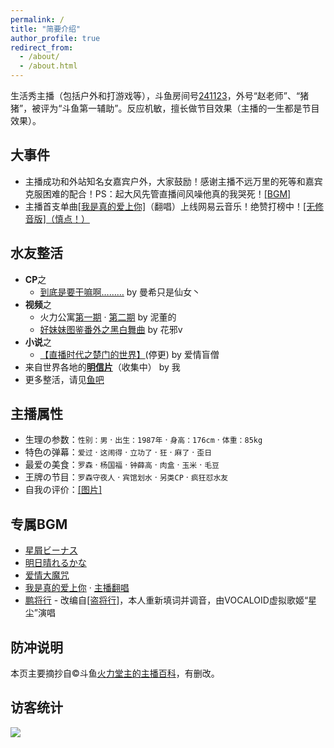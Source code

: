 ```yaml
---
permalink: /
title: "简要介绍"
author_profile: true
redirect_from: 
  - /about/
  - /about.html
---
```


生活秀主播（包括户外和打游戏等），斗鱼房间号[241123](https://www.douyu.com/241123)，外号“赵老师”、“猪猪”，被评为“斗鱼第一辅助”。反应机敏，擅长做节目效果（主播的一生都是节目效果）。

## 大事件

* 主播成功和外站知名女嘉宾户外，大家鼓励！感谢主播不远万里的死等和嘉宾克服困难的配合！PS：起大风先管直播间风噪他真的我哭死！[[BGM]](https://music.163.com/song?id=1330348068)
* 主播首支单曲[[我是真的爱上你]](https://music.163.com/song?id=1877540723)（翻唱）上线网易云音乐！绝赞打榜中！[[无修音版]（慎点！）](https://music.163.com/song?id=1878572653)

## 水友整活

* **CP**之
  * [到底是要干嘛啊………](https://yuba.douyu.com/p/351664061649269887) by 曼希只是仙女丶 
* **视频**之
  * 火力公寓[第一期](https://yuba.douyu.com/p/503763041649141424) · [第二期](https://yuba.douyu.com/p/597284961649439452) by 泥董的
  * [好妹妹图鉴番外之黑白舞曲](https://yuba.douyu.com/p/983309451641741015) by 花邪v
* **小说**之
  * [【直播时代之楚门的世界】](https://yuba.douyu.com/p/998187491625529337)(停更) by 爱情盲僧
* 来自世界各地的[**明信片**](https://huolitangzhu.github.io/postcards/)（收集中） by 我
* 更多整活，请见[鱼吧](https://yuba.douyu.com/group/3022) 

<!--
## 直播六周年专题

* 视频作品：六周年-逆流时光 [[鱼吧（视频失效）]](https://yuba.douyu.com/p/255485431620106597) · [[Bilibili]](https://www.bilibili.com/video/BV16Q4y1d7Va) by 花邪v
* 绘画作品：[[图片]](/images/sixyear/xiaoxin-pic.jpg) · [[解读]](/images/sixyear/xiaoxin-jiedu.png) by 小新
* 音乐作品：[[鹏将行]](https://yuba.douyu.com/p/593050641622217731) by 我
* 水友快递：猪猪玩偶若干，茶叶，与女嘉宾合照木版画，火箭玩偶，CELINE短袖&李宁国家队版乒乓球服（金爷送的），悠悠球（我送的），拳击手套若干，最佳画饼奖奖杯（运营贝尔送的）
-->

## 主播属性

* 生理の参数：`性别：男` · `出生：1987年` · `身高：176cm` · `体重：85kg`
* 特色の弹幕：`爱过` · `这闹得` · `立功了` · `狂` · `麻了` · `歪日`
* 最爱の美食：`罗森` · `杨国福` · `钟薛高` · `肉盒` · `玉米` · `毛豆`
* 王牌の节目：`罗森守夜人` · `宾馆划水` · `另类CP` · `疯狂怼水友`
* 自我の评价：[[图片]](/images/about/bio.png)

## 专属BGM

* [星屑ビーナス](https://music.163.com/#/song?id=476081899)
* [明日晴れるかな](https://music.163.com/#/song?id=26144177)
* [爱情大魔咒](https://music.163.com/#/song?id=327687)
* [我是真的爱上你](https://music.163.com/#/song?id=492151019) · [主播翻唱](https://music.163.com/song?id=1877540723)
* [鹏将行](https://yuba.douyu.com/p/593050641622217731) - 改编自[[盗将行]](https://music.163.com/#/song?id=574566207)，本人重新填词并调音，由VOCALOID虚拟歌姬“星尘”演唱

## 防冲说明

本页主要摘抄自©️斗鱼[火力堂主的主播百科](https://yuba.douyu.com/group/anchorWiki/3022)，有删改。

## 访客统计

<a href='https://clustrmaps.com/site/1bhdu'  title='Visit tracker'><img src='//clustrmaps.com/map_v2.png?cl=2d78ad&w=550&t=tt&d=8wI_4ryryfVbB3hHqobTSlDt2VmKs_d-EwWvGFA3BN0&co=ffffff&ct=000000'/></a>
